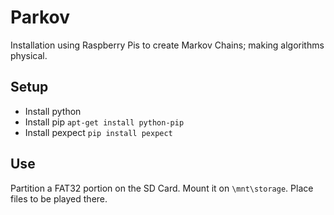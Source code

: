 # Parkov

Installation using Raspberry Pis to create Markov Chains; making algorithms physical.

## Setup

- Install python
- Install pip `apt-get install python-pip`
- Install pexpect `pip install pexpect`

## Use

Partition a FAT32 portion on the SD Card. Mount it on `\mnt\storage`. Place files to be played there.
